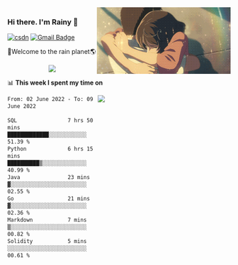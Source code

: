 <img  align='right' height="150" src="https://github.com/LikeRainDay/LikeRainDay/blob/master/pic/img_rain_1.gif?raw=true">



### Hi there. I'm Rainy :lemon:

[![csdn](https://img.shields.io/badge/-csdn-c14438?style=flat-square&logo=c&logoColor=white)](https://blog.csdn.net/qq_15807167)
[![Gmail Badge](https://img.shields.io/badge/-gmail-c14438?style=flat-square&logo=Gmail&logoColor=white&link=mailto:houshuai0816@gmail.com)](mailto:houshuai0816@gmail.com)

🚀Welcome to the rain planet🌎

<center>
<img align='center'  src="https://source.unsplash.com/random/1200x600">
</center>

📊 **This week I spent my time on**

<img align='right'   width="300" src="https://github-readme-stats.vercel.app/api?username=LikeRainDay&show_icons=true&title_color=fff&icon_color=79ff97&text_color=9f9f9f&bg_color=151515">

<!--START_SECTION:waka-->

```text
From: 02 June 2022 - To: 09 June 2022

SQL                7 hrs 50 mins   █████████████░░░░░░░░░░░░   51.39 %
Python             6 hrs 15 mins   ██████████▒░░░░░░░░░░░░░░   40.99 %
Java               23 mins         ▓░░░░░░░░░░░░░░░░░░░░░░░░   02.55 %
Go                 21 mins         ▓░░░░░░░░░░░░░░░░░░░░░░░░   02.36 %
Markdown           7 mins          ▒░░░░░░░░░░░░░░░░░░░░░░░░   00.82 %
Solidity           5 mins          ░░░░░░░░░░░░░░░░░░░░░░░░░   00.61 %
```

<!--END_SECTION:waka-->
